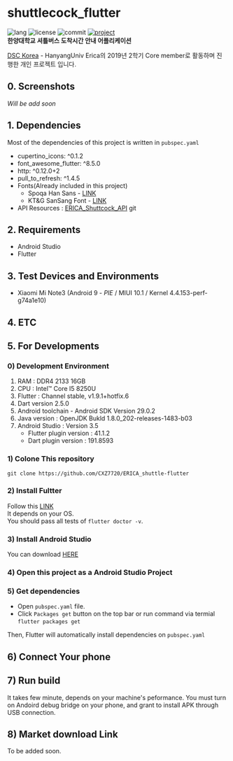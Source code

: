 # shuttlecock_flutter
![lang](https://img.shields.io/github/languages/top/CXZ7720/ERICA_shuttle-flutter) ![license](https://img.shields.io/github/license/CXZ7720/ERICA_shuttle-flutter) ![commit](https://img.shields.io/github/last-commit/cxz7720/ERICA_shuttle-flutter) [![project](https://img.shields.io/badge/project-DSC-%231976d2)](https://developers.google.com/community/dsc)<br>
**한양대학교 셔틀버스 도착시간 안내 어플리케이션**

[DSC Korea](https://developers.google.com/community/dsc) - HanyangUniv Erica의 2019년 2학기 Core member로 활동하며 진행한 개인 프로젝트 입니다.


## 0. Screenshots
*Will be add soon*
## 1. Dependencies
Most of the dependencies of this project is written in `pubspec.yaml`
 * cupertino_icons: ^0.1.2
 * font_awesome_flutter: ^8.5.0
 * http: ^0.12.0+2
 * pull_to_refresh: ^1.4.5
 * Fonts(Already included in this project)
    - Spoqa Han Sans - [LINK](https://spoqa.github.io/spoqa-han-sans/ko-KR/#intro)
    - KT&G SanSang Font - [LINK](https://www.ktng.com/sangsang?mode=DOWN)
* API Resources : [ERICA_Shuttcock_API](https://github.com/CXZ7720/ERICA_shuttlecock_API) git

## 2. Requirements
* Android Studio
* Flutter

## 3. Test Devices and Environments
* Xiaomi Mi Note3 (Android 9 - *PIE*  / MIUI 10.1 / Kernel 4.4.153-perf-g74a1e10)

## 4. ETC

## 5. For Developments

### 0) Development Environment
1. RAM : DDR4 2133 16GB
2. CPU : Intel™ Core I5 8250U
3. Flutter : Channel stable, v1.9.1+hotfix.6
4. Dart version 2.5.0
5. Android toolchain - Android SDK Version 29.0.2
6. Java version : OpenJDK Bukld 1.8.0_202-releases-1483-b03
7. Android Studio : Version 3.5
    - Flutter plugin version : 41.1.2
    - Dart plugin version : 191.8593


### 1) Colone This repository
`git clone https://github.com/CXZ7720/ERICA_shuttle-flutter`

### 2) Install Fultter
Follow this [LINK](https://flutter.dev/docs/get-started/install)<br>
It depends on your OS.<br>
You should pass all tests of `flutter doctor -v`.

### 3) Install Android Studio
You can download [HERE](https://developer.android.com/studio/)

### 4) Open this project as a Android Studio Project

### 5) Get dependencies
* Open `pubspec.yaml` file.
* Click `Packages get` button on the top bar or run command via termial `flutter packages get`

Then, Flutter will automatically install dependencies on `pubspec.yaml`

## 6) Connect Your phone

## 7) Run build
It takes few minute, depends on your machine's peformance.
You must turn on Andoird debug bridge on your phone, and grant to install APK through USB connection.

## 8) Market download Link
To be added soon.
